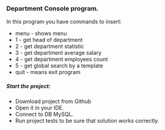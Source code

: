 ### Department Console program. <br>
In this program you have commands to insert: <br>
+ menu - shows menu <br>
+ 1 - get head of department <br>
+ 2 - get department statistic <br>
+ 3 - get department average salary <br>
+ 4 - get department employees count <br>
+ 5 - get global search by a template <br>
+ quit - means exit program <br>

##### Start the project:
- Download project from Github <br>
- Open it in your IDE. <br>
- Connect to DB MySQL. <br>  
- Run project tests to be sure that solution works correctly. <br>
